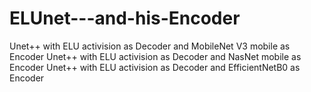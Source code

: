 # ELUnet---and-his-Encoder
Unet++ with ELU activision as Decoder and MobileNet V3 mobile as  Encoder
Unet++ with ELU activision as Decoder and NasNet mobile as  Encoder
Unet++ with ELU activision as Decoder and EfficientNetB0 as  Encoder
